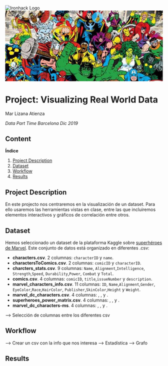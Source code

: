 <img src="https://bit.ly/2VnXWr2" alt="Ironhack Logo" width="100" align="center"/>

<img src="img/banner.jpg">


# Project: Visualizing Real World Data


Mar Lizana Atienza

*Data Part Time Barcelona Dic 2019*


## Content

**Índice**   
1. [Project Description](#id1)
2. [Dataset](#id2)
3. [Workflow](#id3)
3. [Results](#id4)



<a name="project"></a>

## Project Description<a name="id1"></a>

En este projecto nos centraremos en la visualización de un dataset. Para ello usaremos las herramientas vistas en clase, entre las que incluiremos elementos interactivos y gráficos de correlación entre otros.

<a name="dataset"></a>

## Dataset<a name="id2"></a>

Hemos seleccionado un dataset de la plataforma Kaggle sobre <a href="https://www.kaggle.com/dannielr/marvel-superheroes/">superhéroes de Marvel</a>. Este conjunto de datos está organizado en diferentes .csv:

* <b>characters.csv</b>. 2 columnas: <CODE>characterID</CODE> y <CODE>name</CODE>.
* <b>charactersToComics.csv</b>. 2 columnas: <CODE>comicID</CODE> y <CODE>characterID</CODE>.
* <b>charcters_stats.csv</b>.  9 columnas: <CODE>Name</CODE>, <CODE>Alignment</CODE>,<CODE>Intelligence</CODE>, <CODE>Strength</CODE>,<CODE>Speed</CODE>, <CODE>Durability</CODE>,<CODE>Power</CODE>, <CODE>Combat</CODE> y <CODE>Total</CODE>.
* <b>comics.csv</b>. 4 columnas: <CODE>comicID</CODE>, <CODE>title</CODE>,<CODE>issueNumber</CODE> y <CODE>description</CODE>.
* <b>marvel_characters_info.csv</b>. 11 columnas: <CODE>ID</CODE>, <CODE>Name</CODE>,<CODE>Alignment</CODE>,<CODE>Gender</CODE>, <CODE>EyeColor</CODE>,<CODE>Race</CODE>,<CODE>HairColor</CODE>, <CODE>Publisher</CODE>,<CODE>SkinColor</CODE>,<CODE>Height</CODE> y <CODE>Weight</CODE>.
* <b>marvel_dc_characters.csv</b>. 4 columnas: <CODE></CODE>, <CODE></CODE>,<CODE></CODE> y <CODE></CODE>.
* <b>superheroes_power_matrix.csv</b>. 4 columnas: <CODE></CODE>, <CODE></CODE>,<CODE></CODE> y <CODE></CODE>.
* <b>marvel_dc_characters-ms</b>. 4 columnas: <CODE></CODE>, <CODE></CODE>,<CODE></CODE> y <CODE></CODE>.


 --> Selección de columnas entre los diferentes csv

<a name="workflow"></a>

## Workflow<a name="id3"></a>

--> Crear un csv con la info que nos interesa
--> Estadística
--> Grafo

<a name="results"></a>

## Results<a name="id4"></a>




